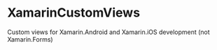 # XamarinCustomViews
Custom views for Xamarin.Android and Xamarin.iOS development (not Xamarin.Forms)

